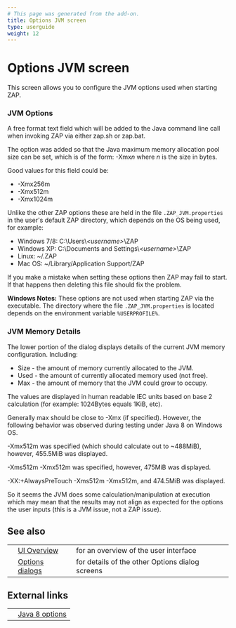```yaml
---
# This page was generated from the add-on.
title: Options JVM screen
type: userguide
weight: 12
---
```


# Options JVM screen


This screen allows you to configure the JVM options used when starting ZAP.

### JVM Options

A free format text field which will be added to the Java command line call when invoking ZAP via either zap.sh or zap.bat.



The option was added so that the Java maximum memory allocation pool size can be set,
which is of the form: -Xmx*n* where *n* is the size in bytes.  

Good values for this field could be:

* -Xmx256m
* -Xmx512m
* -Xmx1024m


Unlike the other ZAP options these are held in the file `.ZAP_JVM.properties` in the user's default ZAP directory,
which depends on the OS being used, for example:

* Windows 7/8: C:\\Users\\*\<username\>*\\ZAP
* Windows XP: C:\\Documents and Settings\\*\<username\>*\\ZAP
* Linux: \~/.ZAP
* Mac OS: \~/Library/Application Support/ZAP

If you make a mistake when setting these options then ZAP may fail to start.  
If that happens then deleting this file should fix the problem.


**Windows Notes:** These options are not used when starting ZAP via the executable. The directory where the file `.ZAP_JVM.properties` is located depends on the environment variable `%USERPROFILE%`.

### JVM Memory Details

The lower portion of the dialog displays details of the current JVM memory configuration. Including:

* Size - the amount of memory currently allocated to the JVM.
* Used - the amount of currently allocated memory used (not free).
* Max - the amount of memory that the JVM could grow to occupy.

The values are displayed in human readable IEC units based on base 2 calculation (for example: 1024Bytes equals 1KiB, etc).


Generally max should be close to -Xmx (if specified). However, the following behavior was observed during testing under Java 8 on Windows OS.


-Xmx512m was specified (which should calculate out to \~488MiB), however, 455.5MiB was displayed.  

-Xms512m -Xmx512m was specified, however, 475MiB was displayed.  

-XX:+AlwaysPreTouch -Xms512m -Xmx512m, and 474.5MiB was displayed.


So it seems the JVM does some calculation/manipulation at execution which may mean that the results may not align as expected for the
options the user inputs (this is a JVM issue, not a ZAP issue).

## See also

|   |                                                      |                                                 |
|---|------------------------------------------------------|-------------------------------------------------|
|   | [UI Overview](/docs/desktop/ui/)                     | for an overview of the user interface           |
|   | [Options dialogs](/docs/desktop/ui/dialogs/options/) | for details of the other Options dialog screens |

## External links

|   |                                                                                                    |
|---|----------------------------------------------------------------------------------------------------|
|   | [Java 8 options](https://docs.oracle.com/javase/8/docs/technotes/tools/windows/java.html#BABDJJFI) |
